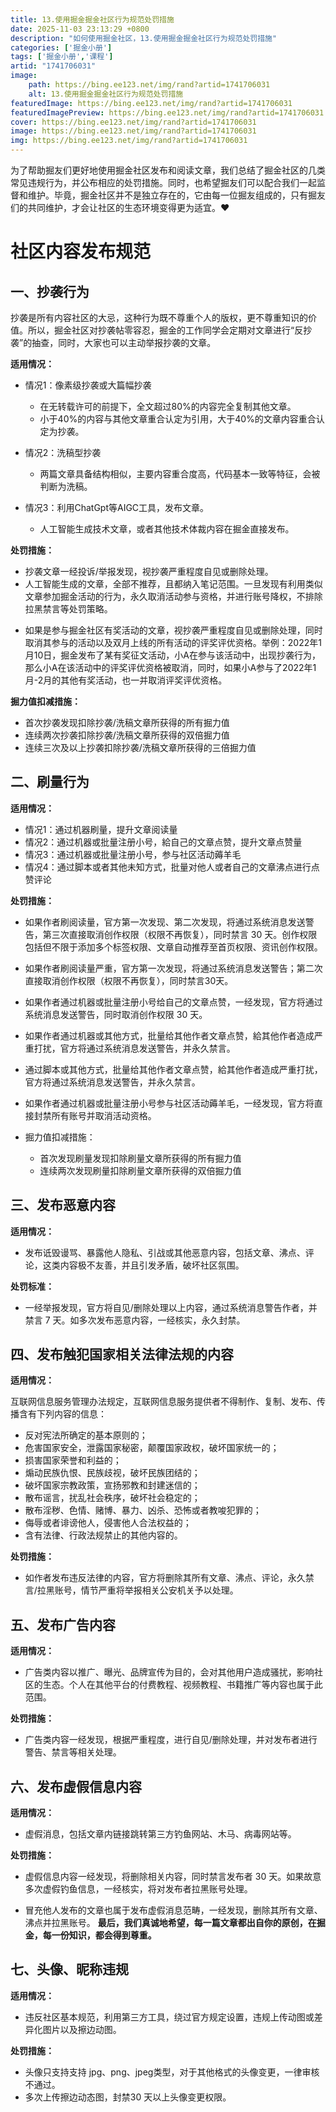 ```yaml
---
title: 13.使用掘金掘金社区行为规范处罚措施
date: 2025-11-03 23:13:29 +0800
description: "如何使用掘金社区，13.使用掘金掘金社区行为规范处罚措施"
categories: ['掘金小册']
tags: ['掘金小册','课程']
artid: "1741706031"
image:
    path: https://bing.ee123.net/img/rand?artid=1741706031
    alt: 13.使用掘金掘金社区行为规范处罚措施
featuredImage: https://bing.ee123.net/img/rand?artid=1741706031
featuredImagePreview: https://bing.ee123.net/img/rand?artid=1741706031
cover: https://bing.ee123.net/img/rand?artid=1741706031
image: https://bing.ee123.net/img/rand?artid=1741706031
img: https://bing.ee123.net/img/rand?artid=1741706031
---
```




为了帮助掘友们更好地使用掘金社区发布和阅读文章，我们总结了掘金社区的几类常见违规行为，并公布相应的处罚措施。同时，也希望掘友们可以配合我们一起监督和维护。毕竟，掘金社区并不是独立存在的，它由每一位掘友组成的，只有掘友们的共同维护，才会让社区的生态环境变得更为适宜。❤️

# 社区内容发布规范


## 一、抄袭行为

抄袭是所有内容社区的大忌，这种行为既不尊重个人的版权，更不尊重知识的价值。所以，掘金社区对抄袭帖零容忍，掘金的工作同学会定期对文章进行“反抄袭”的抽查，同时，大家也可以主动举报抄袭的文章。

**适用情况：**

-   情况1：像素级抄袭或大篇幅抄袭

    -   在无转载许可的前提下，全文超过80%的内容完全复制其他文章。
    <!---->
    -   小于40%的内容与其他文章重合认定为引用，大于40%的文章内容重合认定为抄袭。

-   情况2：洗稿型抄袭

    -   两篇文章具备结构相似，主要内容重合度高，代码基本一致等特征，会被判断为洗稿。

-   情况3：利用ChatGpt等AIGC工具，发布文章。

    -   人工智能生成技术文章，或者其他技术体裁内容在掘金直接发布。

**处罚措施：**

-   抄袭文章一经投诉/举报发现，视抄袭严重程度自见或删除处理。
-   人工智能生成的文章，全部不推荐，且都纳入笔记范围。一旦发现有利用类似文章参加掘金活动的行为，永久取消活动参与资格，并进行账号降权，不排除拉黑禁言等处罚策略。
<!---->
-   如果是参与掘金社区有奖活动的文章，视抄袭严重程度自见或删除处理，同时取消其参与的活动以及双月上线的所有活动的评奖评优资格。举例：2022年1月10日，掘金发布了某有奖征文活动，小A在参与该活动中，出现抄袭行为，那么小A在该活动中的评奖评优资格被取消，同时，如果小A参与了2022年1月-2月的其他有奖活动，也一并取消评奖评优资格。

**掘力值扣减措施：**

- 首次抄袭发现扣除抄袭/洗稿文章所获得的所有掘力值
- 连续两次抄袭扣除抄袭/洗稿文章所获得的双倍掘力值
- 连续三次及以上抄袭扣除抄袭/洗稿文章所获得的三倍掘力值

## 二、刷量行为

**适用情况：**

-   情况1：通过机器刷量，提升文章阅读量
-   情况2：通过机器或批量注册小号，給自己的文章点赞，提升文章点赞量
-   情况3：通过机器或批量注册小号，参与社区活动薅羊毛
-   情况4：通过脚本或者其他未知方式，批量对他人或者自己的文章沸点进行点赞评论

**处罚措施：**

-   如果作者刷阅读量，官方第一次发现、第二次发现，将通过系统消息发送警告，第三次直接取消创作权限（权限不再恢复），同时禁言 30 天。创作权限包括但不限于添加多个标签权限、文章自动推荐至首页权限、资讯创作权限。

<!---->

-   如果作者刷阅读量严重，官方第一次发现，将通过系统消息发送警告；第二次直接取消创作权限（权限不再恢复），同时禁言30天。

<!---->

-   如果作者通过机器或批量注册小号给自己的文章点赞，一经发现，官方将通过系统消息发送警告，同时取消创作权限 30 天。

<!---->

-   如果作者通过机器或其他方式，批量给其他作者文章点赞，給其他作者造成严重打扰，官方将通过系统消息发送警告，并永久禁言。

<!---->

-   通过脚本或其他方式，批量给其他作者文章点赞，給其他作者造成严重打扰，官方将通过系统消息发送警告，并永久禁言。


-  如果作者通过机器或批量注册小号参与社区活动薅羊毛，一经发现，官方将直接封禁所有账号并取消活动资格。

-   掘力值扣减措施：

    -   首次发现刷量发现扣除刷量文章所获得的所有掘力值
    -   连续两次发现刷量扣除刷量文章所获得的双倍掘力值

## 三、发布恶意内容

**适用情况：**

-   发布诋毁谩骂、暴露他人隐私、引战或其他恶意内容，包括文章、沸点、评论，这类内容极不友善，并且引发矛盾，破坏社区氛围。

**处罚标准：**

-   一经举报发现，官方将自见/删除处理以上内容，通过系统消息警告作者，并禁言 7 天。如多次发布恶意内容，一经核实，永久封禁。

## 四、发布触犯国家相关法律法规的内容

**适用情况：**

互联网信息服务管理办法规定，互联网信息服务提供者不得制作、复制、发布、传播含有下列内容的信息：
-   反对宪法所确定的基本原则的；
-   危害国家安全，泄露国家秘密，颠覆国家政权，破坏国家统一的；
-   损害国家荣誉和利益的；
-   煽动民族仇恨、民族歧视，破坏民族团结的；
-   破坏国家宗教政策，宣扬邪教和封建迷信的；
-   散布谣言，扰乱社会秩序，破坏社会稳定的；
-   散布淫秽、色情、赌博、暴力、凶杀、恐怖或者教唆犯罪的；
-   侮辱或者诽谤他人，侵害他人合法权益的；
-   含有法律、行政法规禁止的其他内容的。

**处罚措施：**

-   如作者发布违反法律的内容，官方将删除其所有文章、沸点、评论，永久禁言/拉黑账号，情节严重将举报相关公安机关予以处理。

## 五、发布广告内容

**适用情况：**

-   广告类内容以推广、曝光、品牌宣传为目的，会对其他用户造成骚扰，影响社区的生态。个人在其他平台的付费教程、视频教程、书籍推广等内容也属于此范围。

**处罚措施：**

-   广告类内容一经发现，根据严重程度，进行自见/删除处理，并对发布者进行警告、禁言等相关处理。

## 六、发布虚假信息内容

**适用情况：**

-   虚假消息，包括文章内链接跳转第三方钓鱼网站、木马、病毒网站等。


**处罚措施：**

-   虚假信息内容一经发现，将删除相关内容，同时禁言发布者 30 天。如果故意多次虚假钓鱼信息，一经核实，将对发布者拉黑账号处理。
<!---->
-   冒充他人发布的文章也属于发布虚假消息范畴，一经发现，删除其所有文章、沸点并拉黑账号。
**最后，我们真诚地希望，每一篇文章都出自你的原创，在掘金，每一份知识，都会得到尊重。**

## 七、头像、昵称违规
**适用情况：**
- 违反社区基本规范，利用第三方工具，绕过官方规定设置，违规上传动图或差异化图片以及擦边动图。

**处罚措施：**

- 头像只支持支持 jpg、png、jpeg类型，对于其他格式的头像变更，一律审核不通过。
- 多次上传擦边动态图，封禁30 天以上头像变更权限。


